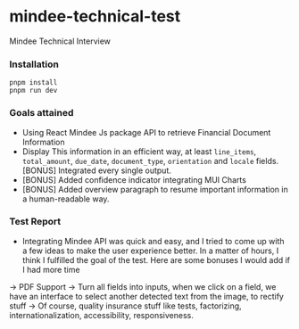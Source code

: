 # mindee-technical-test
Mindee Technical Interview

### Installation 

```
pnpm install
pnpm run dev
```

### Goals attained
- Using React Mindee Js package API to retrieve Financial Document Information
- Display This information in an efficient way, at least `line_items`, `total_amount`, `due_date`, `document_type`, `orientation`	and `locale` fields. [BONUS] Integrated every single output.
- [BONUS] Added confidence indicator integrating MUI Charts
- [BONUS] Added overview paragraph to resume important information in a human-readable way.

### Test Report

- Integrating Mindee API was quick and easy, and I tried to come up with a few ideas to make the user experience better. In a matter of hours, I think I fulfilled the goal of the test. Here are some bonuses I would add if I had more time

-> PDF Support 
-> Turn all fields into inputs, when we click on a field, we have an interface to select another detected text from the image, to rectify stuff
-> Of course, quality insurance stuff like tests, factorizing, internationalization, accessibility, responsiveness.